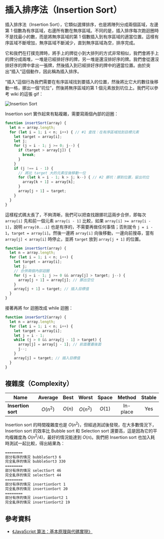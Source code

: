 # 插入排序法（Insertion Sort）

插入排序法（Insertion Sort），它類似選擇排序，也是將陣列分成兩個區域，左邊第 1 個數為有序區域，右邊所有數在無序區域。不同的是，插入排序每次跑迴圈時不是找最小的數，而是將無序區域的第 1 個數插入到有序區域的適當位置。這樣有序區域不斷增加，無序區域不斷減少，直到無序區域為空，排序完成。

它和我們在打撲克牌時，將手上的牌從小到大排列的方式非常相似，我們會將手上的牌分成兩堆，一堆是已經排好序的牌，另一堆是還沒排好序的牌。我們會從還沒排好序的牌中拿出一張牌，然後插入到已經排好序的牌中的適當位置。由於突出“插入”這個動作，因此稱為插入排序。

“插入”這個行為我們需要在有序區域找到要插入的位置，然後將比它大的數往後移動一格，挪出一個“坑位”，然後將無序區域的第 1 個元素放到坑位上。我們可以參考 wiki 的這張 gif：

![Insertion Sort](https://upload.wikimedia.org/wikipedia/commons/0/0f/Insertion-sort-example-300px.gif)

Insertion sort 實作起來有點複雜，需要寫兩個內部的迴圈：

```js
function insertSort(array) {
  let n = array.length;
  for (let i = 1; i < n; i++) { // #1 查找：在有序區域找到目標元素
    let target = array[i];
    let j;
    for (j = i - 1; j >= 0; j--) {
      if (target > array[j]) {
        break;
      }
    }
    if (j !== i - 1) {
      // 將比 target 大的元素往後移動一位
      for (let k = i - 1; k > j; k--) { // #2 挪坑：挪到位置，留出坑位  
        array[k + 1] = array[k];
      }
      array[j + 1] = target;
    }
  }
}
```

這樣程式碼太長了，不夠清晰，我們可以把查找跟挪坑這兩步合併，即每次 `array[i]` 先和前一個元素 `array[i - 1]` 比較，如果 `array[i] >= array[i - 1]`，說明 `array[0...i]` 也是有序的，不需要再做任何事情；否則就令 `j = i - 1`，`target = array[i]`。然後一邊將 `array[i]` 向後移動，一邊向前搜尋，當有 `array[j] < array[i]` 時停止，並將 `target` 放到 `array[j + 1]` 的位置。

```js
function insertSort(array) {
  let n = array.length;
  for (let i = 1; i < n; i++) {
    let target = array[i];
    let j;
    // 合併兩個內部迴圈
    for (j = i - 1; j >= 0 && array[j] > target; j--) {
      array[j + 1] = array[j]; // 挪出空位
    }
    array[j + 1] = target; // 插入目標值
  }
}
```

接著再將 for 迴圈改成 while 迴圈：

```js
function inserSort2(array) {
  let n = array.length;
  for (let i = 1; i < n; i++) {
    let target = array[i];
    let j = i - 1;
    while (j > 0 && array[j - 1] > target) {
      array[j] = array[j - 1]; // 前面覆蓋後面
      j--;
    }
    array[j] = target; // 插入目標值
  }
}
```

## 複雜度（Complexity）

| Name               | Average  |  Best  |  Worst   | Space  |  Method  | Stable |
| ------------------ | :------: | :----: | :------: | :----: | :------: | :----: |
| **Insertion sort** | $O(n^2)$ | $O(n)$ | $O(n^2)$ | $O(1)$ | In-place |  Yes   |

Insertion sort 的時間複雜度也是 $O(n^2)$，但經過測試後發現，在大多數情況下，Insertion sort 的效率比 Bubble sort 和 Selection sort 還要高，這是因為它的平均複雜度為 $O(n^2/4)$，最好的情況能達到 $O(n)$。我們把 Insertion sort 也加入耗時測試一起比較，得出結果為：

```bash
========
部分有序的情況 bubbleSort3 6
完全亂序的情況 bubbleSort3 330
========
部分有序的情況 selectSort 46
完全亂序的情況 selectSort 44
========
部分有序的情況 insertionSort 1
完全亂序的情況 insertionSort 20
========
部分有序的情況 insertionSort2 1
完全亂序的情況 insertionSort2 19
```

## 參考資料

- [《JavaScript 算法：基本原理與代碼實現》](https://www.tenlong.com.tw/products/9787115596154?list_name=r-zh_cn)
